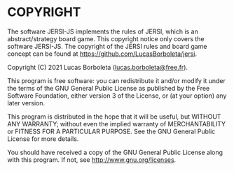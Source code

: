 # COPYRIGHT

The software JERSI-JS implements the rules of JERSI, which is an abstract/strategy board game. This copyright notice only covers the software JERSI-JS. The copyright of the JERSI rules and board game concept can be found at https://github.com/LucasBorboleta/jersi.

Copyright (C) 2021 Lucas Borboleta (lucas.borboleta@free.fr).

This program is free software: you can redistribute it and/or modify it under the terms of the GNU General Public License as published by the Free Software Foundation, either version 3 of the License, or (at your option) any later version.

This program is distributed in the hope that it will be useful, but WITHOUT ANY WARRANTY; without even the implied warranty of MERCHANTABILITY or FITNESS FOR A PARTICULAR PURPOSE. See the GNU General Public License for more details.

You should have received a copy of the GNU General Public License along with this program. If not, see <http://www.gnu.org/licenses>.
